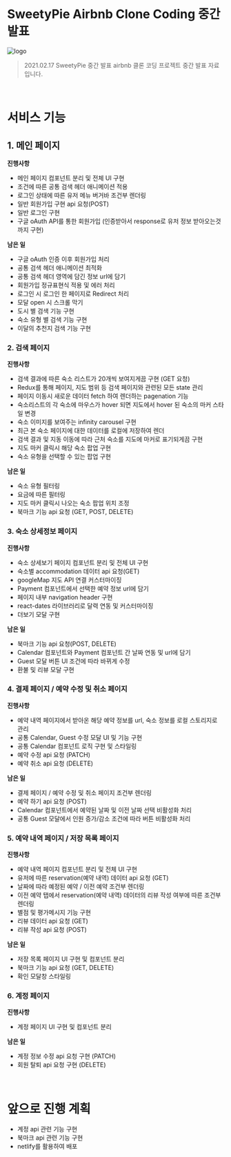 # SweetyPie Airbnb Clone Coding 중간 발표

![logo](https://user-images.githubusercontent.com/69497936/108152812-34dfbb00-711d-11eb-8ce5-ac79cc606f48.png)
<br>

> 2021.02.17 SweetyPie 중간 발표
> airbnb 클론 코딩 프로젝트 중간 발표 자료입니다.

<br>

# 서비스 기능

## 1. 메인 페이지

<b>진행사항</b>

- 메인 페이지 컴포넌트 분리 및 전체 UI 구현
- 조건에 따른 공통 검색 헤더 애니메이션 적용
- 로그인 상태에 따른 유저 메뉴 버거바 조건부 렌더링
- 일반 회원가입 구현 api 요청(POST)
- 일반 로그인 구현
- 구글 oAuth API를 통한 회원가입 (인증받아서 response로 유저 정보 받아오는것까지 구현)

<b>남은 일</b>

- 구글 oAuth 인증 이후 회원가입 처리
- 공통 검색 헤더 애니메이션 최적화
- 공통 검색 헤더 영역에 담긴 정보 url에 담기
- 회원가입 정규표현식 적용 및 에러 처리
- 로그인 시 로그인 한 페이지로 Redirect 처리
- 모달 open 시 스크롤 막기
- 도시 별 검색 기능 구현
- 숙소 유형 별 검색 기능 구현
- 이달의 추천지 검색 기능 구현

### 2. 검색 페이지

<b>진행사항</b>

- 검색 결과에 따른 숙소 리스트가 20개씩 보여지게끔 구현 (GET 요청)
- Redux를 통해 페이지, 지도 범위 등 검색 페이지와 관련된 모든 state 관리
- 페이지 이동시 새로운 데이터 fetch 하여 렌더하는 pagenation 기능
- 숙소리스트의 각 숙소에 마우스가 hover 되면 지도에서 hover 된 숙소의 마커 스타일 변경
- 숙소 이미지를 보여주는 infinity carousel 구현
- 최근 본 숙소 페이지에 대한 데이터를 로컬에 저장하여 렌더
- 검색 결과 및 지동 이동에 따라 근처 숙소를 지도에 마커로 표기되게끔 구현
- 지도 마커 클릭시 해당 숙소 팝업 구현
- 숙소 유형을 선택할 수 있는 팝업 구현

<b>남은 일</b>

- 숙소 유형 필터링
- 요금에 따른 필터링
- 지도 마커 클릭시 나오는 숙소 팝업 위치 조정
- 북마크 기능 api 요청 (GET, POST, DELETE)

### 3. 숙소 상세정보 페이지

<b>진행사항</b>

- 숙소 상세보기 페이지 컴포넌트 분리 및 전체 UI 구현
- 숙소별 accommodation 데이터 api 요청(GET)
- googleMap 지도 API 연결 커스터마이징
- Payment 컴포넌트에서 선택한 예약 정보 url에 담기
- 페이지 내부 navigation header 구현
- react-dates 라이브러리로 달력 연동 및 커스터마이징
- 더보기 모달 구현

<b>남은 일</b>

- 북마크 기능 api 요청(POST, DELETE)
- Calendar 컴포넌트와 Payment 컴포넌트 간 날짜 연동 및 url에 담기
- Guest 모달 버튼 UI 조건에 따라 바뀌게 수정
- 환불 및 리뷰 모달 구현

### 4. 결제 페이지 / 예약 수정 및 취소 페이지

<b>진행사항</b>

- 예약 내역 페이지에서 받아온 해당 예약 정보를 url, 숙소 정보를 로컬 스토리지로 관리 
- 공통 Calendar, Guest 수정 모달 UI 및 기능 구현
- 공통 Calendar 컴포넌트 로직 구현 및 스타일링
- 예약 수정 api 요청 (PATCH)
- 예약 취소 api 요청 (DELETE)

<b>남은 일</b>

- 결제 페이지 / 예약 수정 및 취소 페이지 조건부 렌더링
- 예약 하기 api 요청 (POST)
- Calendar 컴포넌트에서 예약된 날짜 및 이전 날짜 선택 비활성화 처리
- 공통 Guest 모달에서 인원 증가/감소 조건에 따라 버튼 비활성화 처리

### 5. 예약 내역 페이지 / 저장 목록 페이지

<b>진행사항</b>

- 예약 내역 페이지 컴포넌트 분리 및 전체 UI 구현
- 유저에 따른 reservation(예약 내역) 데이터 api 요청 (GET)
- 날짜에 따라 예정된 예약 / 이전 예약 조건부 렌더링
- 이전 예약 탭에서 reservation(예약 내역) 데이터의 리뷰 작성 여부에 따른 조건부 렌더링
- 별점 및 평가메시지 기능 구현
- 리뷰 데이터 api 요청 (GET)
- 리뷰 작성 api 요청 (POST)

<b>남은 일</b>

- 저장 목록 페이지 UI 구현 및 컴포넌트 분리
- 북마크 기능 api 요청 (GET, DELETE)
- 확인 모달창 스타일링

### 6. 계정 페이지

<b>진행사항</b>

- 계정 페이지 UI 구현 및 컴포넌트 분리

<b>남은 일</b>

- 계정 정보 수정 api 요청 구현 (PATCH)
- 회원 탈퇴 api 요청 구현 (DELETE)

<br>

# 앞으로 진행 계획

- 계정 api 관련 기능 구현
- 북마크 api 관련 기능 구현
- netlify를 활용하여 배포
